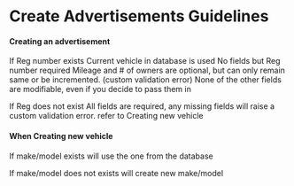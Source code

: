 # Create Advertisements Guidelines
#### Creating an advertisement

If Reg number exists
  Current vehicle in database is used
  No fields but Reg number required
  Mileage and # of owners are optional, but can only remain same or be incremented. (custom validation error)
  None of the other fields are modifiable, even if you decide to pass them in

If Reg does not exist
  All fields are required, any missing fields will raise a custom validation error.
  refer to Creating new vehicle

#### When Creating new vehicle

If make/model exists
  will use the one from the database

If make/model does not exists
  will create new make/model
